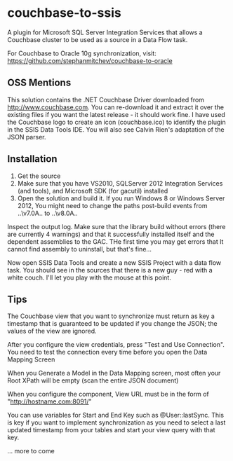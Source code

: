 couchbase-to-ssis
================

A plugin for Microsoft SQL Server Integration Services that allows a Couchbase cluster to be used as a source in a Data Flow task.

For Couchbase to Oracle 10g synchronization, visit: https://github.com/stephanmitchev/couchbase-to-oracle

OSS Mentions
------------------
This solution contains the .NET Couchbase Driver downloaded from http://www.couchbase.com. You can re-download it and extract it over the existing files if you want the latest release - it should work fine. I have used the Couchbase logo to create an icon (couchbase.ico) to identify the plugin in the SSIS Data Tools IDE. You will also see Calvin Rien's adaptation of the JSON parser.

Installation
------------------

1. Get the source
2. Make sure that you have VS2010, SQLServer 2012 Integration Services (and tools), and Microsoft SDK (for gacutil) installed
3. Open the solution and build it. If you run Windows 8 or Windows Server 2012, You might need to change the paths post-build events from ..\v7.0A\.. to ..\v8.0A\..

Inspect the output log. Make sure that the library build without errors (there are currently 4 warnings) and that it successfully installed itself and the dependent assemblies to the GAC. THe first time you may get errors that It cannot find assembly to uninstall, but that's fine...

Now open SSIS Data Tools and create a new SSIS Project with a data flow task. You should see in the sources that there is a new guy - red with a white couch. I'll let you play with the mouse at this point.

Tips
-------------------
The Couchbase view that you want to synchronize must return as key a timestamp that is guaranteed to be updated if you change the JSON; the values of the view are ignored.

After you configure the view credentials, press "Test and Use Connection". You need to test the connection every time before you open the Data Mapping Screen

When you Generate a Model in the Data Mapping screen, most often your Root XPath will be empty (scan the entire JSON document)

When you configure the component, View URL must be in the form of "http://hostname.com:8091/"

You can use variables for Start and End Key such as @User::lastSync. This is key if you want to implement synchronization as you need to select a last updated timestamp from your tables and start your view query with that key.



... more to come

